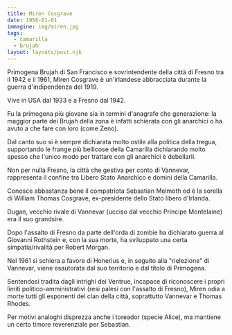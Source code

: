 ```yaml
---
title: Miren Cosgrave
date: 1956-01-01
immagine: img/miren.jpg
tags:
  - camarilla
  - brujah
layout: layouts/post.njk
--- 
```


Primogena Brujah di San Francisco e sovrintendente della città di Fresno tra il 1942 e il 1961, Miren Cosgrave è un'irlandese abbracciata durante la guerra d'indipendenza del 1919. 

Vive in USA dal 1933 e a Fresno dal 1942.

Fu la primogena più giovane sia in termini d'anagrafe che generazione: la maggior parte dei Brujah della zona è infatti schierata con gli anarchici o ha avuto a che fare con loro (come Zeno).

Dal canto suo si è sempre dichiarata molto ostile alla politica della tregua, supportando le frange più bellicose della Camarilla dichiarando molto spesso che l'unico modo per trattare con gli anarchici è debellarli.

Non per nulla Fresno, la città che gestiva per conto di Vannevar, rappresenta il confine tra Libero Stato Anarchico e domini della Camarilla.

Conosce abbastanza bene il compatriota Sebastian Melmoth ed è la sorella di William Thomas Cosgrave, ex-presidente dello Stato libero d'Irlanda.

Dugan, vecchio rivale di Vannevar (ucciso dal vecchio Principe Montelaine) era il suo grandsire.

Dopo l'assalto di Fresno da parte dell'orda di zombie ha dichiarato guerra al Giovanni Rothstein e, con la sua morte, ha sviluppato una certa simpatia/rivalità per Robert Morgan.

Nel 1961 si schiera a favore di Honerius e, in seguito alla "rielezione" di Vannevar, viene esautorata dal suo territorio e dal titolo di Primogena.

Sentendosi tradita dagli intrighi dei Ventrue, incapace di riconoscere i propri limiti politico-amministrativi (resi palesi con l'assalto di Fresno), Miren odia a morte tutti gli esponenti del clan della città, soprattutto Vannevar e Thomas Rhodes.

Per motivi analoghi disprezza anche i toreador (specie Alice), ma mantiene un certo timore reverenziale per Sebastian.
